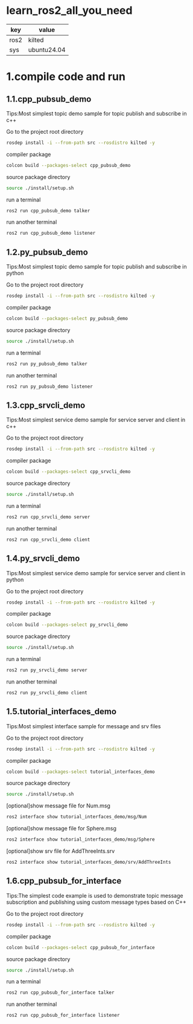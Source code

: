 # learn_ros2_all_you_need

| key   | value | 
|--------|------|
| ros2    | kilted  |
| sys| ubuntu24.04 |


# 1.compile code and run

## 1.1.cpp_pubsub_demo

Tips:Most simplest topic demo sample for topic publish and subscribe in c++

Go to the project root directory 

```bash
rosdep install -i --from-path src --rosdistro kilted -y
```

compiler package
```bash
colcon build --packages-select cpp_pubsub_demo
```

source package directory
```bash
source ./install/setup.sh
```

run a terminal
```bash
ros2 run cpp_pubsub_demo talker
```

run another terminal
```bash
ros2 run cpp_pubsub_demo listener
```

## 1.2.py_pubsub_demo

Tips:Most simplest topic demo sample for topic publish and subscribe in python


Go to the project root directory 
```bash
rosdep install -i --from-path src --rosdistro kilted -y
```

compiler package
```bash
colcon build --packages-select py_pubsub_demo
```

source package directory
```bash
source ./install/setup.sh
```

run a terminal
```bash
ros2 run py_pubsub_demo talker
```

run another terminal
```bash
ros2 run py_pubsub_demo listener
```

## 1.3.cpp_srvcli_demo

Tips:Most simplest service demo sample for service server and client in c++

Go to the project root directory 
```bash
rosdep install -i --from-path src --rosdistro kilted -y
```

compiler package
```bash
colcon build --packages-select cpp_srvcli_demo
```

source package directory
```bash
source ./install/setup.sh
```

run a terminal
```bash
ros2 run cpp_srvcli_demo server
```

run another terminal
```bash
ros2 run cpp_srvcli_demo client
```

## 1.4.py_srvcli_demo

Tips:Most simplest service demo sample for service server and client in python

Go to the project root directory 
```bash
rosdep install -i --from-path src --rosdistro kilted -y
```

compiler package
```bash
colcon build --packages-select py_srvcli_demo
```

source package directory
```bash
source ./install/setup.sh
```

run a terminal
```bash
ros2 run py_srvcli_demo server
```

run another terminal
```bash
ros2 run py_srvcli_demo client
```

## 1.5.tutorial_interfaces_demo
Tips:Most simplest interface sample for message and srv files

Go to the project root directory 
```bash
rosdep install -i --from-path src --rosdistro kilted -y
```

compiler package
```bash
colcon build --packages-select tutorial_interfaces_demo
```

source package directory
```bash
source ./install/setup.sh
```

[optional]show message file for Num.msg
```bash
ros2 interface show tutorial_interfaces_demo/msg/Num
```

[optional]show message file for Sphere.msg
```bash
ros2 interface show tutorial_interfaces_demo/msg/Sphere
```

[optional]show srv file for AddThreeInts.srv
```bash
ros2 interface show tutorial_interfaces_demo/srv/AddThreeInts
```

## 1.6.cpp_pubsub_for_interface
Tips:The simplest code example is used to demonstrate topic message subscription and publishing using custom message types based on C++

Go to the project root directory 
```bash
rosdep install -i --from-path src --rosdistro kilted -y
```

compiler package
```bash
colcon build --packages-select cpp_pubsub_for_interface
```

source package directory
```bash
source ./install/setup.sh
```
run a terminal
```bash
ros2 run cpp_pubsub_for_interface talker
```

run another terminal
```bash
ros2 run cpp_pubsub_for_interface listener
```


